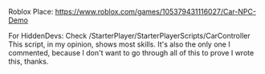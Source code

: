 Roblox Place:
https://www.roblox.com/games/105379431116027/Car-NPC-Demo

For HiddenDevs:
Check /StarterPlayer/StarterPlayerScripts/CarController
This script, in my opinion, shows most skills. It's also the only one I commented,
because I don't want to go through all of this to prove I wrote this, thanks.
